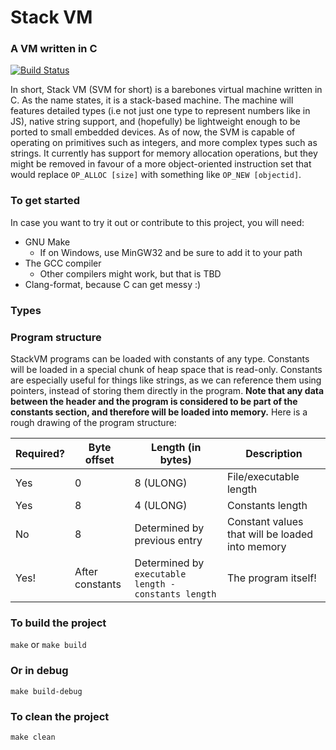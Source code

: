 # Stack VM
### A VM written in C
[![Build Status](https://travis-ci.org/JLWalsh/StackVM.svg?branch=master)](https://travis-ci.org/JLWalsh/StackVM)

In short, Stack VM (SVM for short) is a barebones virtual machine written in C. As the name states, it is a stack-based machine. The machine will features detailed types (i.e not just one type to represent numbers like in JS), native string support, and (hopefully) be lightweight enough to be ported to small embedded devices. As of now, the SVM is capable of operating on primitives such as integers, and more complex types such as strings. It currently has support for memory allocation operations, but they might be removed in favour of a more object-oriented instruction set that would replace `OP_ALLOC [size]` with something like `OP_NEW [objectid]`. 

### To get started
In case you want to try it out or contribute to this project, you will need:

- GNU Make
  - If on Windows, use MinGW32 and be sure to add it to your path
- The GCC compiler
  - Other compilers might work, but that is TBD
- Clang-format, because C can get messy :)

### Types


### Program structure
StackVM programs can be loaded with constants of any type. Constants will be loaded in a special chunk of heap space that is read-only. Constants are especially useful for things like strings, as we can reference them using pointers, instead of storing them directly in the program. **Note that any data between the header and the program is considered to be part of the constants section, and therefore will be loaded into memory.** Here is a rough drawing of the program structure:

| Required? | Byte offset                      | Length (in bytes) | Description                                      |
|-----------|----------------------------|-------------------|--------------------------------------------------|
| Yes       | 0                          | 8 (ULONG)      | File/executable length |
| Yes       | 8                          | 4 (ULONG)      | Constants length   |
| No        | 8                 | Determined by previous entry | Constant values that will be loaded into memory
| Yes!      | After constants      | Determined by `executable length - constants length`               | The program itself!                              |

### To build the project
`make` or `make build`

### Or in debug
`make build-debug`

### To clean the project
`make clean`
